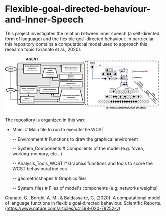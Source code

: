 # Flexible-goal-directed-behaviour-and-Inner-Speech

This project investigates the relation between inner speech (a self-directed form of language) and the flexible goal-directed behaviour. In partricular this repository contains a computational model used to approach this research topic (Granato et al., 2020).


<p align="center">
  <img src="https://github.com/GiovanniGranato/Flexible-goal-directed-behaviour-and-Inner-Speech/blob/master/Functional_and_computational_schema.png?raw=true" width="1000" title="hover text">
</p>

The repository is organized in this way:

- Main:                                                                                       # Main file to run to execute the WCST

    -- Environment                                                                            # Functions to draw the graphical enviroment
    
    -- System_Components                                                                      # Components of the model (e.g. fovea, working-memory, etc...)
    
    -- Analysis_Tools_WCST                                                                    # Graphics functions and tools to score the WCST behavioural indices
    
    -- geometricshapes                                                                        # Graphics files 
    
    -- System_files                                                                           # Files of model's components (e.g. networks weights)
      
      
      
Granato, G., Borghi, A. M., & Baldassarre, G. (2020). A computational model of language functions in flexible goal-directed behaviour. Scientific Reports. (https://www.nature.com/articles/s41598-020-78252-y)
